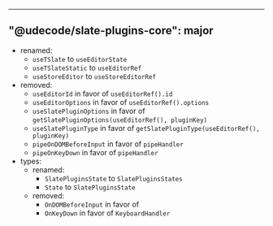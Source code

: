 ---

"@udecode/slate-plugins-core": major
------------------------------------

- renamed:
  - `useTSlate` to `useEditorState`
  - `useTSlateStatic` to `useEditorRef`
  - `useStoreEditor` to `useStoreEditorRef`
- removed:
  - `useEditorId` in favor of `useEditorRef().id`
  - `useEditorOptions` in favor of `useEditorRef().options`
  - `useSlatePluginOptions` in favor of
    `getSlatePluginOptions(useEditorRef(), pluginKey)`
  - `useSlatePluginType` in favor of
    `getSlatePluginType(useEditorRef(), pluginKey)`
  - `pipeOnDOMBeforeInput` in favor of `pipeHandler`
  - `pipeOnKeyDown` in favor of `pipeHandler`
- types:
  - renamed:
    - `SlatePluginsState` to `SlatePluginsStates`
    - `State` to `SlatePluginsState`
  - removed:
    - `OnDOMBeforeInput` in favor of
    - `OnKeyDown` in favor of `KeyboardHandler`

